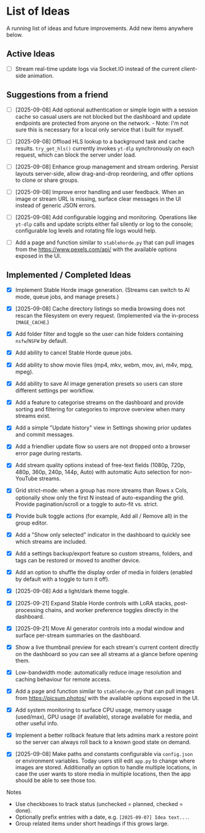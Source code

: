 # List of Ideas

A running list of ideas and future improvements. Add new items anywhere below.

## Active Ideas
- [ ] Stream real-time update logs via Socket.IO instead of the current client-side animation.

## Suggestions from a friend
- [ ] [2025-09-08] Add optional authentication or simple login with a session cache so casual users are not blocked but the dashboard and update endpoints are protected from anyone on the network. - Note: I'm not sure this is necessary for a local only service that i built for myself.

- [ ] [2025-09-08] Offload HLS lookup to a background task and cache results. `try_get_hls()` currently invokes `yt-dlp` synchronously on each request, which can block the server under load.

- [ ] [2025-09-08] Enhance group management and stream ordering. Persist layouts server-side, allow drag-and-drop reordering, and offer options to clone or share groups.

- [ ] [2025-09-08] Improve error handling and user feedback. When an image or stream URL is missing, surface clear messages in the UI instead of generic JSON errors.

- [ ] [2025-09-08] Add configurable logging and monitoring. Operations like `yt-dlp` calls and update scripts either fail silently or log to the console; configurable log levels and rotating file logs would help.

- [ ] Add a page and function similar to `stablehorde.py` that can pull images from the https://www.pexels.com/api/ with the available options exposed in the UI.

## Implemented / Completed Ideas
- [x] Implement Stable Horde image generation. (Streams can switch to AI mode, queue jobs, and manage presets.)

- [x] [2025-09-08] Cache directory listings so media browsing does not rescan the filesystem on every request. (Implemented via the in-process `IMAGE_CACHE`.)

- [x] Add folder filter and toggle so the user can hide folders containing `nsfw`/`NSFW` by default.

- [x] Add ability to cancel Stable Horde queue jobs.

- [x] Add ability to show movie files (mp4, mkv, webm, mov, avi, m4v, mpg, mpeg).

- [x] Add ability to save AI image generation presets so users can store different settings per workflow.

- [x] Add a feature to categorise streams on the dashboard and provide sorting and filtering for categories to improve overview when many streams exist.

- [x] Add a simple "Update history" view in Settings showing prior updates and commit messages.

- [x] Add a friendlier update flow so users are not dropped onto a browser error page during restarts.

- [x] Add stream quality options instead of free-text fields (1080p, 720p, 480p, 360p, 240p, 144p, Auto) with automatic Auto selection for non-YouTube streams.

- [x] Grid strict-mode: when a group has more streams than Rows x Cols, optionally show only the first N instead of auto-expanding the grid. Provide pagination/scroll or a toggle to auto-fit vs. strict.

- [x] Provide bulk toggle actions (for example, Add all / Remove all) in the group editor.

- [x] Add a "Show only selected" indicator in the dashboard to quickly see which streams are included.

- [x] Add a settings backup/export feature so custom streams, folders, and tags can be restored or moved to another device.

- [x] Add an option to shuffle the display order of media in folders (enabled by default with a toggle to turn it off).

- [x] [2025-09-08] Add a light/dark theme toggle.

- [x] [2025-09-21] Expand Stable Horde controls with LoRA stacks, post-processing chains, and worker preference toggles directly in the dashboard.

- [x] [2025-09-21] Move AI generator controls into a modal window and surface per-stream summaries on the dashboard.

- [x] Show a live thumbnail preview for each stream's current content directly on the dashboard so you can see all streams at a glance before opening them.

- [x] Low-bandwidth mode: automatically reduce image resolution and caching behaviour for remote access.

- [x] Add a page and function similar to `stablehorde.py` that can pull images from https://picsum.photos/ with the available options exposed in the UI.

- [x] Add system monitoring to surface CPU usage, memory usage (used/max), GPU usage (if available), storage available for media, and other useful info.

- [x] Implement a better rollback feature that lets admins mark a restore point so the server can always roll back to a known good state on demand.

- [x] [2025-09-08] Make paths and constants configurable via `config.json` or environment variables. Today users still edit `app.py` to change where images are stored. Additionally an option to handle multiple locations, in case the user wants to store media in multiple locations, then the app should be able to see those too.

Notes
- Use checkboxes to track status (unchecked = planned, checked = done).
- Optionally prefix entries with a date, e.g. `[2025-09-07] Idea text...`.
- Group related items under short headings if this grows large.

